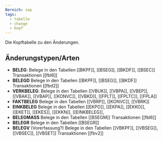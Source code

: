 ```yaml
---
Bereich: sap
tags:
  - tabelle
  - change
  - kopf
---
```

Die Kopftabelle zu den Änderungen.

## Änderungstypen/Arten
* **BELEG**:
    Belege in den Tabellen [[BKPF]], [[BSEG]], [[BKDF]], [[BSEC]]
    Transaktionen [[fbl6]]
* **BELEGD**
    Belege in den Tabellen [[BKPF]], [[BSEG]], [[BKDF]]
    Transaktionen [[fbd2]]
* **VERKBELEG**:
    Belege in den Tabellen [[VBUK]], [[VBPA]], [[VBEP]], [[VBAK]], [[VBAP]], [[KONVC]], [[VBKD]], [[FPLT]], [[FPLTC]], [[FPLA]]
* **FAKTBELEG**
    Belege in den Tabellen [[VBRP]], [[KONVC]], [[VBRK]]
* **EINKBELEG**
    Belege in den Tabellen [[EKPO]], [[EKPA]], [[EKKO]], [[EKET]], [[EKES]], [[EKKN]], [[EINKBELEG]],
* **BELEGMASS**
    Belege in den Tabellen [[BSEGM]]
    Transaktionen [[fbl6]]
* **BELEGR**
    Belege in den Tabellen [[BSEGR]]
* **BELEGV** (Vorerfassung?)
    Belege in den Tabellen [[VBKPF]], [[VBSEG]], [[VBSEC]], [[VBSET]]
    Transaktionen [[fbv2]]